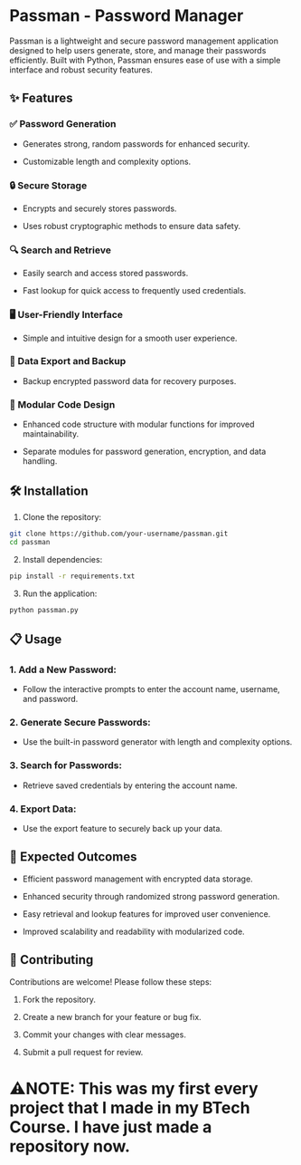 # Passman - Password Manager

Passman is a lightweight and secure password management application designed to help users generate, store, and manage their passwords efficiently. Built with Python, Passman ensures ease of use with a simple interface and robust security features.

## ✨ Features

### ✅ Password Generation

- Generates strong, random passwords for enhanced security.

- Customizable length and complexity options.

### 🔒 Secure Storage

- Encrypts and securely stores passwords.

- Uses robust cryptographic methods to ensure data safety.

### 🔍 Search and Retrieve

- Easily search and access stored passwords.

- Fast lookup for quick access to frequently used credentials.

### 🖥️ User-Friendly Interface

- Simple and intuitive design for a smooth user experience.

### 💾 Data Export and Backup

- Backup encrypted password data for recovery purposes.

### 🧩 Modular Code Design

- Enhanced code structure with modular functions for improved maintainability.

- Separate modules for password generation, encryption, and data handling.

## 🛠️ Installation

1. Clone the repository:

```bash
git clone https://github.com/your-username/passman.git
cd passman
```

2. Install dependencies:
```bash
pip install -r requirements.txt
```
3. Run the application:
```bash
python passman.py
```
## 📋 Usage

### 1.  Add a New Password:

- Follow the interactive prompts to enter the account name, username, and password.

### 2. Generate Secure Passwords:

- Use the built-in password generator with length and complexity options.

### 3. Search for Passwords:

- Retrieve saved credentials by entering the account name.

### 4. Export Data:

- Use the export feature to securely back up your data.

## 🎯 Expected Outcomes

- Efficient password management with encrypted data storage.

- Enhanced security through randomized strong password generation.

- Easy retrieval and lookup features for improved user convenience.

- Improved scalability and readability with modularized code.

## 🤝 Contributing

Contributions are welcome! Please follow these steps:

1. Fork the repository.

2. Create a new branch for your feature or bug fix.

3. Commit your changes with clear messages.

4. Submit a pull request for review.

# ⚠️NOTE: This was my first every project that I made in my BTech Course. I have just made a repository now.
